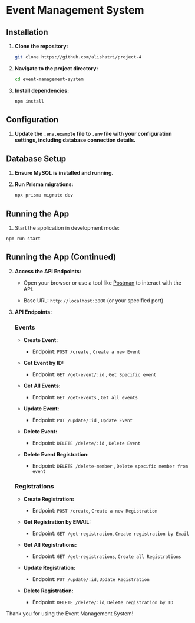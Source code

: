 # Event Management System

## Installation

1. **Clone the repository:**

   ```bash
   git clone https://github.com/alishatri/project-4
   ```

2. **Navigate to the project directory:**

   ```bash
   cd event-management-system
   ```

3. **Install dependencies:**

   ```bash
   npm install
   ```

## Configuration

1. **Update the `.env.example` file to `.env` file with your configuration settings, including database connection details.**

## Database Setup

1. **Ensure MySQL is installed and running.**

2. **Run Prisma migrations:**

   ```bash
   npx prisma migrate dev
   ```

## Running the App

1. Start the application in development mode:

```bash
npm run start
```

## Running the App (Continued)

2. **Access the API Endpoints:**

   - Open your browser or use a tool like [Postman](https://www.postman.com/) to interact with the API.

   - Base URL: `http://localhost:3000` (or your specified port)

3. **API Endpoints:**

   ### Events

   - **Create Event:**

     - Endpoint: `POST /create` , `Create a new Event`

   - **Get Event by ID:**

     - Endpoint: `GET /get-event/:id` , `Get Specific event`

   - **Get All Events:**

     - Endpoint: `GET /get-events` , `Get all events`

   - **Update Event:**

     - Endpoint: `PUT /update/:id` , `Update Event`

   - **Delete Event:**

     - Endpoint: `DELETE /delete/:id` , `Delete Event`

   - **Delete Event Registration:**
     - Endpoint: `DELETE /delete-member` , `Delete specific member from event`

   ### Registrations

   - **Create Registration:**

     - Endpoint: `POST /create`, `Create a new Registration`

   - **Get Registration by EMAIL:**

     - Endpoint: `GET /get-registration`, `Create registration by Email`

   - **Get All Registrations:**

     - Endpoint: `GET /get-registrations`, `Create all Registrations`

   - **Update Registration:**

     - Endpoint: `PUT /update/:id`, `Update Registration`

   - **Delete Registration:**
     - Endpoint: `DELETE /delete/:id`, `Delete registration by ID`

Thank you for using the Event Management System!
